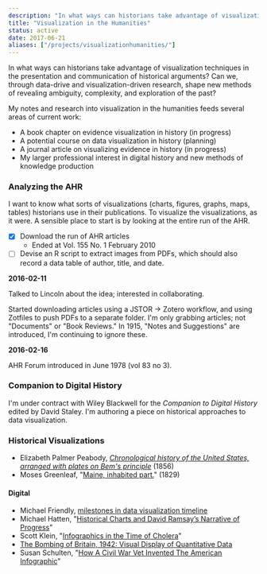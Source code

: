 ```yaml
---
description: "In what ways can historians take advantage of visualization techniques in the presentation and communication of historical arguments? "
title: "Visualization in the Humanities"
status: active
date: 2017-06-21
aliases: ["/projects/visualizationhumanities/"]
---
```


In what ways can historians take advantage of visualization techniques in the presentation and communication of historical arguments? Can we, through data-drive and visualization-driven research, shape new methods of revealing ambiguity, complexity, and exploration of the past?

My notes and research into visualization in the humanities feeds several areas of current work:

- A book chapter on evidence visualization in history (in progress)
- A potential course on data visualization in history (planning)
- A journal article on visualizing evidence in history (in progress)
- My larger professional interest in digital history and new methods of knowledge production

### Analyzing the AHR

I want to know what sorts of visualizations (charts, figures, graphs, maps,
tables) historians use in their publications. To visualize the visualizations, as it were. A sensible place to start is by looking at the entire run of the AHR.

- [x] Download the run of AHR articles
    - Ended at Vol. 155 No. 1 February 2010
- [ ] Devise an R script to extract images from PDFs, which should also record a data table of author, title, and date.

**2016-02-11**

Talked to Lincoln about the idea; interested in collaborating.

Started downloading articles using a JSTOR -> Zotero workflow, and using Zotfiles to push PDFs to a separate folder. I'm only grabbing articles; not "Documents" or "Book Reviews." In 1915, "Notes and Suggestions" are introduced, I'm continuing to ignore these.

**2016-02-16**

AHR Forum introduced in June 1978 (vol 83 no 3).

### Companion to Digital History

I'm under contract with Wiley Blackwell for the *Companion to Digital History* edited by David Staley. I'm authoring a piece on historical approaches to data visualization.

### Historical Visualizations

- Elizabeth Palmer Peabody, *[Chronological history of the United States, arranged with plates on Bem's principle](https://archive.org/details/chronologicalhis00peab)* (1856)
- Moses Greenleaf, "[Maine, inhabited part.](http://www.davidrumsey.com/luna/servlet/detail/RUMSEY~8~1~24208~880040:Maine,-inhabited-part-?sort=pub_list_no_initialsort%2Cpub_list_no_initialsort%2Cpub_list_no_initialsort%2Cpub_date?&qvq=q:Greenleaf%2Bmoses;sort:pub_list_no_initialsort%2Cpub_list_no_initialsort%2Cpub_list_no_initialsort%2Cpub_date;lc:RUMSEY~8~1&mi=8&trs=10)" (1829)

#### Digital

- Michael Friendly, [milestones in data visualization timeline](http://www.datavis.ca/milestones/)
- Michael Hatten, "[Historical Charts and David Ramsay’s Narrative of Progress](https://earlyamericanists.com/2015/05/26/historical-charts-and-david-ramsays-narrative-of-progress/)"
- Scott Klein, "[Infographics in the Time of Cholera](https://www.propublica.org/nerds/item/infographics-in-the-time-of-cholera)"
- [The Bombing of Britain, 1942: Visual Display of Quantitative Data](http://longstreet.typepad.com/thesciencebookstore/2008/12/the-bombing-of-britain-1942-visual-display-of-quantitative-data.html)
- Susan Schulten, "[How A Civil War Vet Invented The American Infographic](http://www.fastcodesign.com/1671605/how-a-civil-war-soldier-invented-the-american-infographic#1)"
